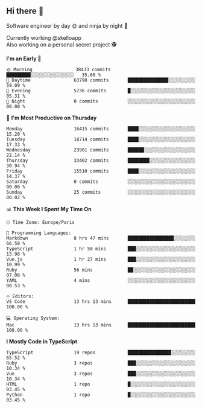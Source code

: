 ## Hi there 👋

Software engineer by day 🌞 and ninja by night 🌝

Currently working @skelloapp <br>
Also working on a personal secret project 🕵️

<!--START_SECTION:waka-->
**I'm an Early 🐤** 

```text
🌞 Morning                38433 commits       █████████░░░░░░░░░░░░░░░░   35.60 % 
🌆 Daytime                63798 commits       ███████████████░░░░░░░░░░   59.09 % 
🌃 Evening                5736 commits        █░░░░░░░░░░░░░░░░░░░░░░░░   05.31 % 
🌙 Night                  0 commits           ░░░░░░░░░░░░░░░░░░░░░░░░░   00.00 % 
```
📅 **I'm Most Productive on Thursday** 

```text
Monday                   16415 commits       ████░░░░░░░░░░░░░░░░░░░░░   15.20 % 
Tuesday                  18714 commits       ████░░░░░░░░░░░░░░░░░░░░░   17.33 % 
Wednesday                23901 commits       ██████░░░░░░░░░░░░░░░░░░░   22.14 % 
Thursday                 33402 commits       ████████░░░░░░░░░░░░░░░░░   30.94 % 
Friday                   15510 commits       ████░░░░░░░░░░░░░░░░░░░░░   14.37 % 
Saturday                 0 commits           ░░░░░░░░░░░░░░░░░░░░░░░░░   00.00 % 
Sunday                   25 commits          ░░░░░░░░░░░░░░░░░░░░░░░░░   00.02 % 
```


📊 **This Week I Spent My Time On** 

```text
🕑︎ Time Zone: Europe/Paris

💬 Programming Languages: 
Markdown                 8 hrs 47 mins       █████████████████░░░░░░░░   66.50 % 
TypeScript               1 hr 50 mins        ███░░░░░░░░░░░░░░░░░░░░░░   13.98 % 
Vue.js                   1 hr 27 mins        ███░░░░░░░░░░░░░░░░░░░░░░   10.99 % 
Ruby                     56 mins             ██░░░░░░░░░░░░░░░░░░░░░░░   07.08 % 
YAML                     4 mins              ░░░░░░░░░░░░░░░░░░░░░░░░░   00.53 % 

🔥 Editors: 
VS Code                  13 hrs 13 mins      █████████████████████████   100.00 % 

💻 Operating System: 
Mac                      13 hrs 13 mins      █████████████████████████   100.00 % 
```

**I Mostly Code in TypeScript** 

```text
TypeScript               19 repos            ████████████████░░░░░░░░░   65.52 % 
Ruby                     3 repos             ███░░░░░░░░░░░░░░░░░░░░░░   10.34 % 
Vue                      3 repos             ███░░░░░░░░░░░░░░░░░░░░░░   10.34 % 
HTML                     1 repo              █░░░░░░░░░░░░░░░░░░░░░░░░   03.45 % 
Python                   1 repo              █░░░░░░░░░░░░░░░░░░░░░░░░   03.45 % 
```




<!--END_SECTION:waka-->

<!--
**antoinelncl/antoinelncl** is a ✨ _special_ ✨ repository because its `README.md` (this file) appears on your GitHub profile.

Here are some ideas to get you started:

- 🔭 I’m currently working on ...
- 🌱 I’m currently learning ...
- 👯 I’m looking to collaborate on ...
- 🤔 I’m looking for help with ...
- 💬 Ask me about ...
- 📫 How to reach me: ...
- 😄 Pronouns: ...
- ⚡ Fun fact: ...
-->

